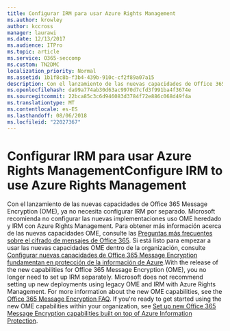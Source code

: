 ```yaml
---
title: Configurar IRM para usar Azure Rights Management
ms.author: krowley
author: kccross
manager: laurawi
ms.date: 12/13/2017
ms.audience: ITPro
ms.topic: article
ms.service: O365-seccomp
ms.custom: TN2DMC
localization_priority: Normal
ms.assetid: 1b1f8c8b-f3b4-439b-910c-cf2f89a07a15
description: Con el lanzamiento de las nuevas capacidades de Office 365 Message Encryption (OME), ya no necesita configurar IRM por separado. Microsoft recomienda no configurar las nuevas implementaciones uso OME heredado y IRM con Azure Rights Management. Para obtener más información acerca de las nuevas capacidades OME, consulte las preguntas más frecuentes de Office 365 mensaje cifrado. Si está listo para empezar a usar las nuevas capacidades OME dentro de la organización, consulte Set up new las capacidades de cifrado de mensajes de Office 365 se basan en la parte superior de la protección de la información de Azure.
ms.openlocfilehash: da99a774ab30d63ac9970d7cfd3f991ba4f3674e
ms.sourcegitcommit: 22bca85c3c6d946083d3784f72e886c068d49f4a
ms.translationtype: MT
ms.contentlocale: es-ES
ms.lasthandoff: 08/06/2018
ms.locfileid: "22027367"
---
```

# <a name="configure-irm-to-use-azure-rights-management"></a><span data-ttu-id="d2f26-106">Configurar IRM para usar Azure Rights Management</span><span class="sxs-lookup"><span data-stu-id="d2f26-106">Configure IRM to use Azure Rights Management</span></span>

<span data-ttu-id="d2f26-p102">Con el lanzamiento de las nuevas capacidades de Office 365 Message Encryption (OME), ya no necesita configurar IRM por separado. Microsoft recomienda no configurar las nuevas implementaciones uso OME heredado y IRM con Azure Rights Management. Para obtener más información acerca de las nuevas capacidades OME, consulte las [Preguntas más frecuentes sobre el cifrado de mensajes de Office 365](https://support.office.com/article/0432dce9-d9b6-4e73-8a13-4a932eb0081e). Si está listo para empezar a usar las nuevas capacidades OME dentro de la organización, consulte [Configurar nuevas capacidades de Office 365 Message Encryption fundamentan en protección de la información de Azure](https://support.office.com/article/7ff0c040-b25c-4378-9904-b1b50210d00e).</span><span class="sxs-lookup"><span data-stu-id="d2f26-p102">With the release of the new capabilities for Office 365 Message Encryption (OME), you no longer need to set up IRM separately. Microsoft does not recommend setting up new deployments using legacy OME and IRM with Azure Rights Management. For more information about the new OME capabilities, see the [Office 365 Message Encryption FAQ](https://support.office.com/article/0432dce9-d9b6-4e73-8a13-4a932eb0081e). If you're ready to get started using the new OME capabilities within your organization, see [Set up new Office 365 Message Encryption capabilities built on top of Azure Information Protection](https://support.office.com/article/7ff0c040-b25c-4378-9904-b1b50210d00e).</span></span>
  

